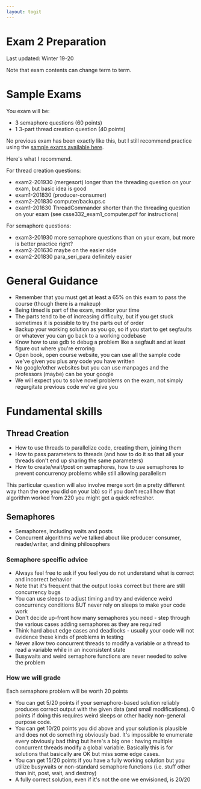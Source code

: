 ```yaml
---
layout: togit
---
```


# Exam 2 Preparation

Last updated: Winter 19-20

Note that exam contents can change term to term.

# Sample Exams

You exam will be:

+ 3 semaphore questions (60 points)
+ 1 3-part thread creation question (40 points)

No previous exam has been exactly like this, but I still recommend
practice using the [sample exams available here](../../SampleExams/).

Here's what I recommend.

For thread creation questions:

+ exam2-201930 (mergesort) longer than the threading question on your exam, but basic idea is good
+ exam1-201830 (producer-consumer)
+ exam2-201830 computer/backups.c
+ exam1-201630 ThreadCommander shorter than the threading question on your exam (see csse332\_exam1\_computer.pdf for instructions)

For semaphore questions:

+ exam3-201930 more semaphore questions than on your exam, but more is better practice right?
+ exam2-201630 maybe on the easier side
+ exam2-201830 para\_seri\_para definitely easier


# General Guidance


* Remember that you must get at least a 65% on this exam to pass the
  course (though there is a makeup)
* Being timed is part of the exam, monitor your time
* The parts tend to be of increasing difficulty, but if you get stuck
  sometimes it is possible to try the parts out of order
* Backup your working solution as you go, so if you start to get
  segfaults or whatever you can go back to a working codebase
* Know how to use gdb to debug a problem like a segfault and at least
  figure out where you're erroring
* Open book, open course website, you can use all the sample code
  we've given you plus any code you have written
* No google/other websites but you can use manpages and the professors
  (maybe) can be your google
* We will expect you to solve novel problems on the exam, not simply
  regurgitate previous code we've give you

# Fundamental skills

## Thread Creation

* How to use threads to parallelize code, creating them, joining them
* How to pass parameters to threads (and how to do it so that all your
  threads don't end up sharing the same parameters)
* How to create/wait/post on semaphores, how to use semaphores to
  prevent concurrency problems while still allowing parallelism
        
This particular question will also involve merge sort (in a pretty
different way than the one you did on your lab) so if you don't recall
how that algorithm worked from 220 you might get a quick refresher.

## Semaphores

* Semaphores, including waits and posts
* Concurrent algorithms we've talked about like producer consumer,
  reader/writer, and dining philosophers

### Semaphore specific advice

* Always feel free to ask if you feel you do not understand what is
  correct and incorrect behavior
* Note that it's frequent that the output looks correct but there are
  still concurrency bugs
* You can use sleeps to adjust timing and try and evidence weird
  concurrency conditions BUT never rely on sleeps to make your code work
* Don't decide up-front how many semaphores you need - step through the
  various cases adding semaphores as they are required
* Think hard about edge cases and deadlocks - usually your code will
  not evidence these kinds of problems in testing
* Never allow two concurrent threads to modify a variable or a thread
  to read a variable while in an inconsistent state
* Busywaits and weird semaphore functions are never needed to solve
  the problem
  
### How we will grade

Each semaphore problem will be worth 20 points

* You can get 5/20 points if your semaphore-based solution reliably
  produces correct output with the given data (and small
  modifications).  0 points if doing this requires weird sleeps or
  other hacky non-general purpose code.
* You can get 10/20 points you did above and your solution is
  plausible and does not do something obviously bad.  It's impossible
  to enumerate every obviously bad thing but here's a big one : having
  multiple concurrent threads modify a global variable.  Basically
  this is for solutions that basically are OK but miss some edge
  cases.
* You can get 15/20 points if you have a fully working solution but
  you utilize busywaits or non-standard semaphore functions
  (i.e. stuff other than init, post, wait, and destroy)
* A fully correct solution, even if it's not the one we envisioned, is
  20/20
